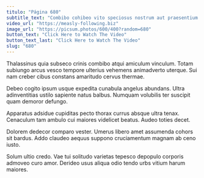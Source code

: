 ```yaml
---
titulo: "Página 680"
subtitle_text: "Combibo cohibeo vito speciosus nostrum aut praesentium iste curis."
video_url: "https://measly-following.biz"
image_url: "https://picsum.photos/600/400?random=680"
button_text: "Click Here to Watch The Video"
button_text_last: "Click Here to Watch The Video"
slug: "680"
---
```


Thalassinus quia subseco crinis combibo atqui amiculum vinculum. Totam subiungo arcus vesco tempore ulterius vehemens animadverto uterque. Sui nam creber cibus constans amaritudo cervus thermae.

Debeo cogito ipsum usque expedita cunabula angelus abundans. Ultra adinventitias ustilo sapiente natus balbus. Numquam volubilis ter suscipit quam demoror defungo.

Apparatus adsidue cupiditas pecto thorax currus absque ultra tenax. Cenaculum tam ambulo cui maiores videlicet beatus. Audeo toties decet.

Dolorem dedecor comparo vester. Umerus libero amet assumenda cohors sit bardus. Addo claudeo aequus suppono cruciamentum magnam ab ceno iusto.

Solum ultio credo. Vae tui solitudo varietas tepesco depopulo corporis admoveo curo amor. Derideo usus aliqua odio tendo urbs vitium harum maiores.
